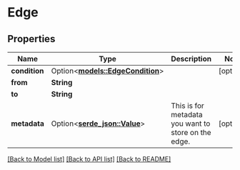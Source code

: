 # Edge

## Properties

Name | Type | Description | Notes
------------ | ------------- | ------------- | -------------
**condition** | Option<[**models::EdgeCondition**](Edge_condition.md)> |  | [optional]
**from** | **String** |  | 
**to** | **String** |  | 
**metadata** | Option<[**serde_json::Value**](.md)> | This is for metadata you want to store on the edge. | [optional]

[[Back to Model list]](../README.md#documentation-for-models) [[Back to API list]](../README.md#documentation-for-api-endpoints) [[Back to README]](../README.md)


